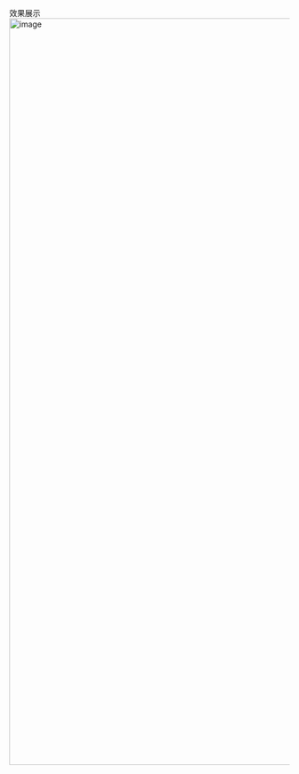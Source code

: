 效果展示
<img width="2535" height="1343" alt="image" src="https://github.com/user-attachments/assets/bf03ab6c-904f-411b-af3e-ad234dbde717" />
